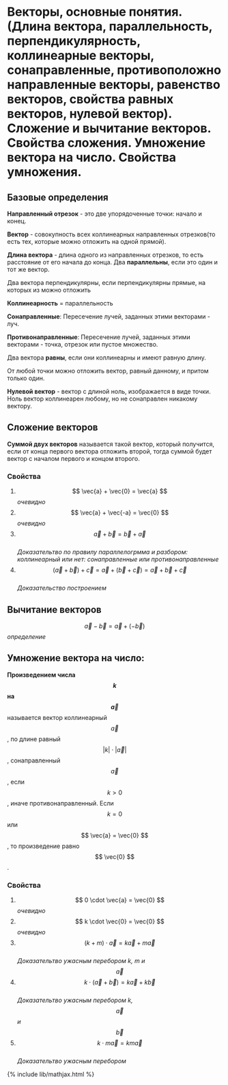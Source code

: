 # Векторы, основные понятия. (Длина вектора, параллельность, перпендикулярность, коллинеарные векторы, сонаправленные, противоположно направленные векторы, равенство векторов, свойства равных векторов, нулевой вектор). Сложение и вычитание векторов. Свойства сложения. Умножение вектора на число. Свойства умножения.

## Базовые определения

**Направленный отрезок** - это две упорядоченные точки: начало и конец.

**Вектор** - совокупность всех коллинеарных направленных отрезков(то есть тех, которые можно отложить на одной прямой).

**Длина вектора** - длина одного из направленных отрезков, то есть расстояние от его начала до конца.
Два **параллельны**, если это один и тот же вектор.

Два вектора перпендикулярны, если перпендикулярны прямые, на которых из можно отложить

**Коллинеарность** = параллельность

**Сонаправленные**: Пересечение лучей, заданных этими векторами - луч.

**Противонаправленные**: Пересечение лучей, заданных этими векторами - точка, отрезок или пустое множество.

Два вектора **равны**, если они коллинеарны и имеют равную длину.

От любой точки можно отложить вектор, равный данному, и притом только один.

**Нулевой вектор** - вектор с длиной ноль, изображается в виде точки.
Ноль вектор коллинеарен любому, но не сонаправлен никакому вектору.

## Сложение векторов
**Суммой двух векторов** называется такой вектор, который получится, если от конца первого вектора отложить второй, тогда суммой будет вектор с началом первого и концом второго.
### Свойства
1. $$ \vec{a} + \vec{0} =  \vec{a} $$   *очевидно*
2. $$ \vec{a} + \vec{-a} =  \vec{0} $$    *очевидно*
3. $$ \vec{a} + \vec{b} =  \vec{b} + \vec{a} $$   
*Доказательтво по правилу параллелогрмма и разбором: коллинеарный или нет: сонаправленные или противонаправленные*
4. $$ (\vec{a} + \vec{b}) + \vec{с} =  \vec{a} + (\vec{b} + \vec{с}) = \vec{a} + \vec{b} + \vec{с} $$   
*Доказательство построением*

## Вычитание векторов
$$ \vec{a} - \vec{b} =  \vec{a} + (-\vec{b}) $$   *определение*

## Умножение вектора на число:
**Произведением числа $$ k $$ на $$ \vec{a} $$** называется вектор коллинеарный $$ \vec{a} $$, по длине равный $$|k| \cdot |\vec{a}| $$, сонаправленный $$ \vec{a} $$, если $$ k > 0 $$, иначе противонаправленный.
Если $$ k = 0 $$ или $$ \vec{a} = \vec{0} $$, то произведение равно $$ \vec{0} $$.

### Свойства
1. $$ 0 \cdot \vec{a} = \vec{0} $$    *очевидно*
2. $$ k \cdot \vec{0} = \vec{0} $$    *очевидно*
3. $$ (k + m) \cdot \vec{a} = k\vec{a} + m\vec{a} $$    
*Доказательтво ужасным перебором k, m и $$ \vec{a} $$*
4. $$ k \cdot (\vec{a} + \vec{b}) = k\vec{a} + k\vec{b} $$    
*Доказательтво ужасным перебором k, $$ \vec{a} $$ и $$ \vec{b} $$*
5. $$ k \cdot m\vec{a} = km\vec{a} $$   
*Доказательтво ужасным перебором*


{% include lib/mathjax.html %}
